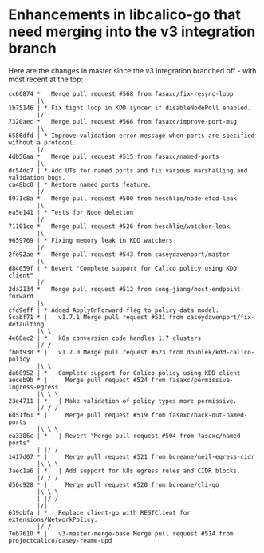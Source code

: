 # Enhancements in libcalico-go that need merging into the v3 integration branch

Here are the changes in master since the v3 integration branched off - with
most recent at the top:

	cc66874 *   Merge pull request #568 from fasaxc/fix-resync-loop
	        |\
	1b75146 | * Fix tight loop in KDD syncer if disableNodePoll enabled.
	        |/
	7320aec *   Merge pull request #566 from fasaxc/improve-port-msg
	        |\
	6586dfd | * Improve validation error message when ports are specified without a protocol.
	        |/
	4db56aa *   Merge pull request #515 from fasaxc/named-ports
	        |\
	dc54dc7 | * Add UTs for named ports and fix various marshalling and validation bugs.
	ca48bc0 | * Restore named ports feature.
	        |/
	8971c8a *   Merge pull request #500 from heschlie/node-etcd-leak
	        |\
	ea5e141 | * Tests for Node deletion
	        |/
	71101ce *   Merge pull request #526 from heschlie/watcher-leak
	        |\
	9659769 | * Fixing memory leak in KDD watchers
	        |/
	2fe92ae *   Merge pull request #543 from caseydavenport/master
	        |\
	d84059f | * Revert "Complete support for Calico policy using KDD client"
	        |/
	2da2134 *   Merge pull request #512 from song-jiang/host-endpoint-forward
	        |\
	cfd9eff | * Added ApplyOnForward flag to policy data model.
	5cabf71 * |   v1.7.1 Merge pull request #531 from caseydavenport/fix-defaulting
	        |\ \
	4e68ec2 | * | k8s conversion code handles 1.7 clusters
	        |/ /
	fb0f930 * |   v1.7.0 Merge pull request #523 from doublek/kdd-calico-policy
	        |\ \
	da68952 | * | Complete support for Calico policy using KDD client
	aeceb9b * | |   Merge pull request #524 from fasaxc/permissive-ingress-egress
	        |\ \ \
	23e4711 | * | | Make validation of policy types more permissive.
	        |/ / /
	6d51f61 * | |   Merge pull request #519 from fasaxc/back-out-named-ports
	        |\ \ \
	ea3386c | * | | Revert "Merge pull request #504 from fasaxc/named-ports"
	        | |/ /
	1417d07 * | |   Merge pull request #521 from bcreane/neil-egress-cidr
	        |\ \ \
	3aec1a6 | * | | Add support for k8s egress rules and CIDR blocks.
	        |/ / /
	d56c928 * | |   Merge pull request #520 from bcreane/cli-go
	        |\ \ \
	        | |/ /
	        |/| |
	639dbfa | * | Replace client-go with RESTClient for extensions/NetworkPolicy.
	        |/ /
	7eb7610 * |   v3-master-merge-base Merge pull request #514 from projectcalico/casey-reame-upd

